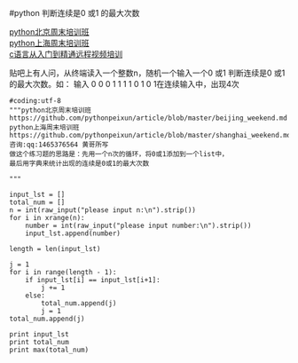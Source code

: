 #python 判断连续是0 或1 的最大次数  

[python北京周末培训班](https://github.com/pythonpeixun/article/blob/master/beijing_weekend.md )  
[python上海周末培训班 ](https://github.com/pythonpeixun/article/blob/master/shanghai_weekend.md)  
[c语言从入门到精通远程视频培训](https://github.com/pythonpeixun/article/blob/master/c_course.md)  

贴吧上有人问，从终端读入一个整数n，随机一个输入一个0 或1
判断连续是0 或1 的最大次数。如：
输入
0
0
0
1
1
1
1
0
1
0
1在连续输入中，出现4次

	#coding:utf-8
	"""python北京周末培训班 
	https://github.com/pythonpeixun/article/blob/master/beijing_weekend.md 
	python上海周末培训班 
	https://github.com/pythonpeixun/article/blob/master/shanghai_weekend.md 
	咨询:qq:1465376564 黄哥所写
	做这个练习题的思路是：先用一个n次的循环，将0或1添加到一个list中，
	最后用字典来统计出现的连续是0或1的最大次数

	"""

	input_lst = []
	total_num = []
	n = int(raw_input("please input n:\n").strip())
	for i in xrange(n):
	    number = int(raw_input("please input number:\n").strip())
	    input_lst.append(number)

	length = len(input_lst)

	j = 1
	for i in range(length - 1):
	    if input_lst[i] == input_lst[i+1]:
	        j += 1
	    else:
	        total_num.append(j)
	        j = 1
	total_num.append(j)

	print input_lst
	print total_num
	print max(total_num)
	

